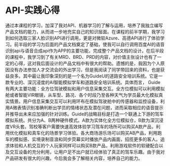 # API-实践心得
通过本课程的学习，加深了我对API、机器学习的了解与运用，培养了我独立编写产品文档的能力，从而进一步地充实自己的知识层面。在课程的前半学期，我学习到如何选取三家人脸识别API进行调用，更是对微软Azure、高德API进行了体验学习。前半段的学习为后面的产品文档奠定了基础，使我可以自行调用百度AI的语音识别api与语音合成api作为APP的主要功能，完成整个产品文档的设计。在后半段的课程中，我学习到了有关MRD、BRD、PRD的内容，对价值主张设计也有了一定的心得，这对我后面设计的产品文档中有很大的帮助。遗憾的是，我因为个人原因没有办法参加人才交流会的外出学习，但是我阅读了同学带回来的资料，也是获益良多。其中最让我印象深刻的是一个名为GuideU的道路安全培训系统。它是一款专业的、深沉浸度的AI智能模拟学车和道路安全培训系统。具体而言， Guide有两大主要功能：全方位驾驶模拟和用户信息采集交互。全方位模拟可以利用模拟舱或者智能ⅥR眼镜，从车型、路况、各个时段乃至各种天气为学员最大化模拟真实情景。用户信息采集交互可以利用环布在模拟驾驶舱中的传感器和监控设备，利用A微表情识别准确判断出学员的情绪状态及潜在问题，进而采取相应的语音提示并推导出未来应加强的针对训练。Guide的战略目标是打造一个联通上下游的驾车模拟系统。共分为A、B两种硬件模式。A款为实体化全方位模拟仓，B款为深沉浸度VR头套。驾校等客户需要快速高效体验学习驾车的场所可以购买A款产品，利用优化模拟和真车化的场景学习体验。各大商场游乐场可以购买AB产品，利用跑车的模拟感、实境录制音浪和同步荧幕实时播放产品内画面，招揽更多的客人。追求体验和人机交互的个人玩家同样可以购买B款产品，利用游戏软件的软硬配合以及交互设备的充分利用，让用户足不出户就已经体验了真正的驾车乐趣。由于我对产品研发有很大的兴趣，今后我会多了解相关内容，培养自己的能力。
